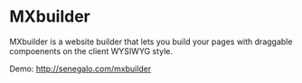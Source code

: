 MXbuilder
=========

MXbuilder is a website builder that lets you build your pages with draggable compoenents on the client WYSIWYG style.

Demo:
http://senegalo.com/mxbuilder

